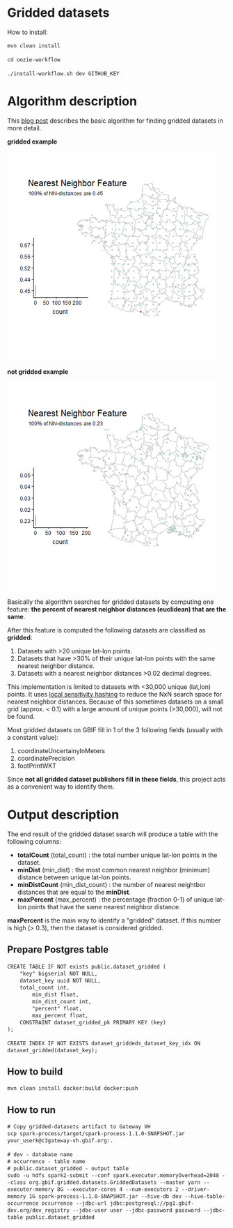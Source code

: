# Gridded datasets

How to install:

```
mvn clean install

cd oozie-workflow

./install-workflow.sh dev GITHUB_KEY
```
# Algorithm description 

This [blog post](https://data-blog.gbif.org/post/finding-gridded-datasets/) describes the basic algorithm for finding gridded datasets in more detail.

**gridded example**

![](https://raw.githubusercontent.com/jhnwllr/charts/master/griddedNN.gif)

**not gridded example**

![](https://raw.githubusercontent.com/jhnwllr/charts/master/notGriddedNN.gif)

Basically the algorithm searches for gridded datasets by computing one feature: **the percent of nearest neighbor distances (euclidean) that are the same**.

After this feature is computed the following datasets are classified as **gridded**: 

1. Datasets with >20 unique lat-lon points.
2. Datasets that have >30% of their unique lat-lon points with the same nearest neighbor distance.
3. Datasets with a nearest neighbor distances >0.02 decimal degrees.

This implementation is limited to datasets with <30,000 unique (lat,lon) points. It uses [local sensitivity hashing](https://en.wikipedia.org/wiki/Locality-sensitive_hashing) to reduce the NxN search space for nearest neighbor distances. Because of this sometimes datasets on a small grid (approx. < 0.1) with a large amount of unique points (>30,000), will not be found.   

Most gridded datasets on GBIF fill in 1 of the 3 following fields (usually with a constant value): 

1. coordinateUncertainyInMeters
2. coordinatePrecision
3. footPrintWKT

Since **not all gridded dataset publishers fill in these fields**, this project acts as a convenient way to identify them. 

# Output description

The end result of the gridded dataset search will produce a table with the following columns:

* **totalCount** (total_count) : the total number unique lat-lon points in the dataset. 
* **minDist** (min_dist) : the most common nearest neighbor (minimum) distance between unique lat-lon points.  
* **minDistCount** (min_dist_count) : the number of nearest neightbor distances that are equal to the **minDist**. 
* **maxPercent** (max_percent) : the percentage (fraction 0-1) of unique lat-lon points that have the same nearest neighbor distance. 

**maxPercent** is the main way to identify a "gridded" dataset. If this number is high (> 0.3), then the dataset is considered gridded. 


## Prepare Postgres table

```postgres-sql
CREATE TABLE IF NOT exists public.dataset_gridded (
	"key" bigserial NOT NULL,
	dataset_key uuid NOT NULL,
	total_count int,
    	min_dist float,
    	min_dist_count int,
    	"percent" float,
    	max_percent float,
	CONSTRAINT dataset_gridded_pk PRIMARY KEY (key)
);

CREATE INDEX IF NOT EXISTS dataset_griddeds_dataset_key_idx ON dataset_gridded(dataset_key);
```

## How to build

```shell
mvn clean install docker:build docker:push
```

## How to run

```shell
# Copy gridded-datasets artifact to Gateway VH
scp spark-process/target/spark-process-1.1.0-SNAPSHOT.jar your_userk@c3gateway-vh.gbif.org:.

# dev - database name
# occurrence - table name
# public.dataset_gridded - output table
sudo -u hdfs spark2-submit --conf spark.executor.memoryOverhead=2048 --class org.gbif.gridded.datasets.GriddedDatasets --master yarn --executor-memory 8G --executor-cores 4 --num-executors 2 --driver-memory 1G spark-process-1.1.0-SNAPSHOT.jar --hive-db dev --hive-table-occurrence occurrence --jdbc-url jdbc:postgresql://pg1.gbif-dev.org/dev_registry --jdbc-user user --jdbc-password password --jdbc-table public.dataset_gridded
```
